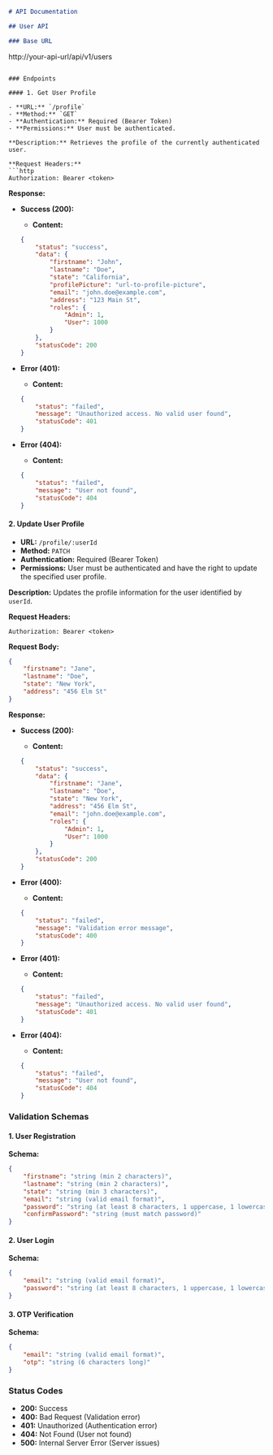

```markdown
# API Documentation

## User API

### Base URL

```
http://your-api-url/api/v1/users
```

### Endpoints

#### 1. Get User Profile

- **URL:** `/profile`
- **Method:** `GET`
- **Authentication:** Required (Bearer Token)
- **Permissions:** User must be authenticated.

**Description:** Retrieves the profile of the currently authenticated user.

**Request Headers:**
```http
Authorization: Bearer <token>
```

**Response:**

- **Success (200):**
    - **Content:**
    ```json
    {
        "status": "success",
        "data": {
            "firstname": "John",
            "lastname": "Doe",
            "state": "California",
            "profilePicture": "url-to-profile-picture",
            "email": "john.doe@example.com",
            "address": "123 Main St",
            "roles": {
                "Admin": 1,
                "User": 1000
            }
        },
        "statusCode": 200
    }
    ```

- **Error (401):**
    - **Content:**
    ```json
    {
        "status": "failed",
        "message": "Unauthorized access. No valid user found",
        "statusCode": 401
    }
    ```

- **Error (404):**
    - **Content:**
    ```json
    {
        "status": "failed",
        "message": "User not found",
        "statusCode": 404
    }
    ```

#### 2. Update User Profile

- **URL:** `/profile/:userId`
- **Method:** `PATCH`
- **Authentication:** Required (Bearer Token)
- **Permissions:** User must be authenticated and have the right to update the specified user profile.

**Description:** Updates the profile information for the user identified by `userId`.

**Request Headers:**
```http
Authorization: Bearer <token>
```

**Request Body:**
```json
{
    "firstname": "Jane",
    "lastname": "Doe",
    "state": "New York",
    "address": "456 Elm St"
}
```

**Response:**

- **Success (200):**
    - **Content:**
    ```json
    {
        "status": "success",
        "data": {
            "firstname": "Jane",
            "lastname": "Doe",
            "state": "New York",
            "address": "456 Elm St",
            "email": "john.doe@example.com",
            "roles": {
                "Admin": 1,
                "User": 1000
            }
        },
        "statusCode": 200
    }
    ```

- **Error (400):**
    - **Content:**
    ```json
    {
        "status": "failed",
        "message": "Validation error message",
        "statusCode": 400
    }
    ```

- **Error (401):**
    - **Content:**
    ```json
    {
        "status": "failed",
        "message": "Unauthorized access. No valid user found",
        "statusCode": 401
    }
    ```

- **Error (404):**
    - **Content:**
    ```json
    {
        "status": "failed",
        "message": "User not found",
        "statusCode": 404
    }
    ```

### Validation Schemas

#### 1. User Registration

**Schema:**
```json
{
    "firstname": "string (min 2 characters)",
    "lastname": "string (min 2 characters)",
    "state": "string (min 3 characters)",
    "email": "string (valid email format)",
    "password": "string (at least 8 characters, 1 uppercase, 1 lowercase, 1 digit)",
    "confirmPassword": "string (must match password)"
}
```

#### 2. User Login

**Schema:**
```json
{
    "email": "string (valid email format)",
    "password": "string (at least 8 characters, 1 uppercase, 1 lowercase, 1 digit)"
}
```

#### 3. OTP Verification

**Schema:**
```json
{
    "email": "string (valid email format)",
    "otp": "string (6 characters long)"
}
```

### Status Codes

- **200:** Success
- **400:** Bad Request (Validation error)
- **401:** Unauthorized (Authentication error)
- **404:** Not Found (User not found)
- **500:** Internal Server Error (Server issues)



